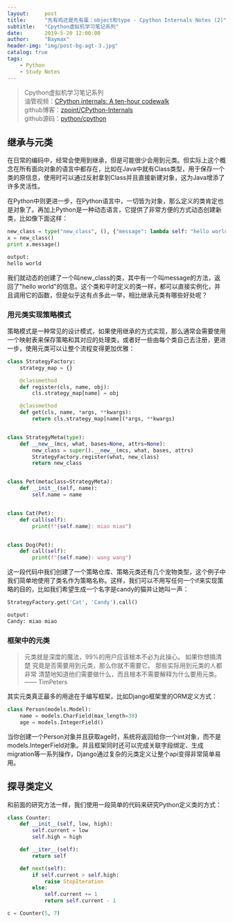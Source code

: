 ```yaml
---
layout:     post
title:      "先有鸡还是先有蛋：object和type - Cpython Internals Notes (2)"
subtitle:   "Cpython虚拟机学习笔记系列"
date:       2019-5-20 12:00:00
author:     "Baymax"
header-img: "img/post-bg-agt-３.jpg"
catalog: true
tags:
    - Python
    - Study Notes
---
```


> Cpython虚拟机学习笔记系列  
> 油管视频：[CPython internals: A ten-hour codewalk](https://pg.ucsd.edu/cpython-internals.htm)  
> github博客：[zpoint/CPython-Internals](https://github.com/zpoint/CPython-Internals)  
> github源码：[python/cpython](https://github.com/python/cpython)  

## 继承与元类

在日常的编码中，经常会使用到继承，但是可能很少会用到元类。但实际上这个概念在所有面向对象的语言中都存在，比如在Java中就有Class类型，用于保存一个类的原信息，使用时可以通过反射拿到Class并且直接新建对象，这为Java增添了许多灵活性。

在Python中则更进一步，在Python语言中，一切皆为对象，那么定义的类肯定也是对象了。再加上Python是一种动态语言，它提供了非常方便的方式动态创建新类，比如像下面这样：

```python
new_class = type("new_class", (), {"message": lambda self: "hello world"})
x = new_class()
print x.message()

output:
hello world
```

我们就动态的创建了一个叫new_class的类，其中有一个叫message的方法，返回了"hello world"的信息。这个类和平时定义的类一样，都可以直接实例化，并且调用它的函数，但是似乎这有点多此一举，相比继承元类有哪些好处呢？

### 用元类实现策略模式

策略模式是一种常见的设计模式，如果使用继承的方式实现，那么通常会需要使用一个映射表来保存策略和其对应的处理类，或者好一些由每个类自己去注册，更进一步，使用元类可以让整个流程变得更加优雅：

```python
class StrategyFactory:
    strategy_map = {}

    @classmethod
    def register(cls, name, obj):
        cls.strategy_map[name] = obj

    @classmethod
    def get(cls, name, *args, **kwargs):
        return cls.strategy_map[name](*args, **kwargs)


class StrategyMeta(type):
    def __new__(mcs, what, bases=None, attrs=None):
        new_class = super().__new__(mcs, what, bases, attrs)
        StrategyFactory.register(what, new_class)
        return new_class


class Pet(metaclass=StrategyMeta):
    def __init__(self, name):
        self.name = name


class Cat(Pet):
    def call(self):
        print(f"{self.name}: miao miao")


class Dog(Pet):
    def call(self):
        print(f"{self.name}: wang wang")
```

这一段代码中我们创建了一个策略仓库、策略元类还有几个宠物类型，这个例子中我们简单地使用了类名作为策略名称。这样，我们可以不用写任何一个if来实现策略的目的，比如我们希望生成一个名字是candy的猫并让她叫一声：

```python
StrategyFactory.get('Cat', 'Candy').call()

output:
Candy: miao miao
```

### 框架中的元类

> 元类就是深度的魔法，99%的⽤户应该根本不必为此操⼼。
> 如果你想搞清楚 究竟是否需要⽤到元类，那么你就不需要它。
> 那些实际⽤到元类的⼈都⾮常 清楚地知道他们需要做什么，⽽且根本不需要解释为什么要⽤元类。
> —— TimPeters

其实元类真正最多的用途在于编写框架，比如Django框架里的ORM定义方式：

```python
class Person(models.Model):
    name = models.CharField(max_length=30)
    age = models.IntegerField()
```

当你创建一个Person对象并且获取age时，系统将返回给你一个int对象，而不是models.IntegerField对象。并且框架同时还可以完成关联字段绑定、生成migration等一系列操作，Django通过复杂的元类定义让整个api变得非常简单易用。

## 探寻类定义

和前面的研究方法一样，我们使用一段简单的代码来研究Python定义类的方式：

```python
class Counter:
    def __init__(self, low, high):
        self.current = low
        self.high = high

    def __iter__(self):
        return self

    def next(self):
        if self.current > self.high:
            raise StopIteration
        else:
            self.current += 1
            return self.current - 1

c = Counter(5, 7)
```